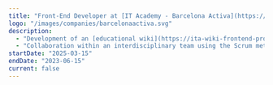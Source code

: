 ```yaml
---
title: "Front-End Developer at [IT Academy - Barcelona Activa](https://www.barcelonactiva.cat/es/itacademy)"
logo: "/images/companies/barcelonaactiva.svg"
description:
  - "Development of an [educational wiki](https://ita-wiki-frontend-production.up.railway.app/) for Barcelona Activa using React, TypeScript, and Tailwind CSS, improving accessibility to training resources for more than 100 users."
  - "Collaboration within an interdisciplinary team using the Scrum methodology, actively participating in weekly sprint planning, code reviews, and technical documentation."
startDate: "2025-03-15"
endDate: "2023-06-15"
current: false
---
```

